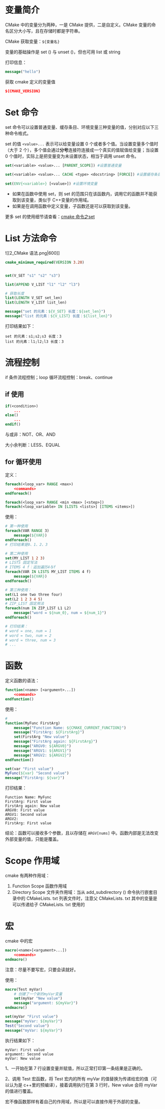 # 变量简介

CMake 中的变量分为两种，一是 CMake 提供，二是自定义。CMake 变量的命名区分大小写，且在存储时都是字符串。

CMake 获取变量：`${变量名}` 

变量的基础操作是 set () 与 unset ()，但也可用 list 或 string

打印信息：

```cmake
message("hello")
```

获取 cmake 定义的变量值

```cmake
${CMAKE_VERSION}
```


# Set 命令

set 命令可以设置普通变量、缓存条目、环境变量三种变量的值，分别对应以下三种命令格式。

set 的值 `<value>...` 表示可以给变量设置 0 个或者多个值。当设置变量多个值时（大于 2 个），多个值会通过**分号**连接符连接成一个真实的值赋值给变量；当设置 0 个值时，实际上是把变量变为未设置状态，相当于调用 unset 命令。

```cmake
set(<variable> <value>... [PARENT_SCOPE]) #设置普通变量
 
set(<variable> <value>... CACHE <type> <docstring> [FORCE]) #设置缓存条目
 
set(ENV{<variable>} [<value>]) #设置环境变量
```

- 如果在函数中使用 set，则 set 的范围只在该函数内，调用它的函数并不能获取到该变量，类似于 C++变量的作用域。
- 如果是在调用函数中定义变量，子函数还是可以获取到该变量。

更多 set 的使用细节请查看：[cmake 命令之set](https://blog.csdn.net/sinat_31608641/article/details/123101969) 





# List 方法命令

![[2_CMake 语法.png|600]]

```cmake
cmake_minimum_required(VERSION 3.20)


set(V_SET "s1" "s2" "s3")

list(APPEND V_LIST "l1" "l2" "l3")

# 获取长度
list(LENGTH V_SET set_len)
list(LENGTH V_LIST list_len)

message("set 的元素：${V_SET} 长度：${set_len}")
message("list 的元素：${V_LIST} 长度：${list_len}")
```

打印结果如下：

```shell
set 的元素：s1;s2;s3 长度：3
list 的元素：l1;l2;l3 长度：3
```


# 流程控制

if 条件流程控制；loop 循环流程控制：break、continue

## if 使用

```cmake
if(<condition>)
    ...
else()
    ...
endif()
```

与或非：NOT、OR、AND

大小余判断：LESS、EQUAL

## for 循环使用

定义：

```cmake
foreach(<loop_var> RANGE <max>)
    <commands>
endforeach()

foreach(<loop_var> RANGE <min <max> [<step>])
foreach(<loop_variable> IN [LISTS <lists>] [ITEMS <items>])
```

使用：

```cmake
# 第一种使用
foreach(VAR RANGE 3)
    message(${VAR})
endforeach()
# 打印结果是0、1、2、3
```

```cmake
# 第二种使用
set(MY_LIST 1 2 3)
# LISTS 固定写法
# ITEMS 4 f：追加遍历4与f
foreach(VAR IN LISTS MY_LIST ITEMS 4 f)
    message(${VAR})
endforeach()
```

```cmake
# 第三种使用：
set(L1 one two three four)
set(L2 1 2 3 4 5)
# ZIP_LIST 固定用法
foreach(num IN ZIP_LIST L1 L2)
    message("word = ${num_0}, num = ${num_1}")
endforeach()

# 打印结果：
# word = one, num = 1
# word = two, num = 2
# word = three, num = 3
# ...
```



# 函数

定义函数的语法：

```cmake
function(<name> [<argument>...])
    <commands>
endfunction()
```

使用：

```cmake
# 
function(MyFunc FirstArg)
    message("Function Name: ${CMAKE_CURRENT_FUNCTION}")
    message("FirstArg: ${FirstArg}")
    set(FirstArg "New value")
    message("FirstArg again: ${FirstArg}")
    message("ARGV0: ${ARGV0}")
    message("ARGV1: ${ARGV1}")
    message("ARGV2: ${ARGV2}")
endfunction()

set(var "First value")
MyFunc(${var} "Second value")
message("FirstArg: ${var}")
```

打印结果：

```shell
Function Name: MyFunc
FirstArg: First value
FirstArg again: New value
ARGV0: First value
ARGV1: Second value
ARGV2:
FirstArg: First value
```

结论：函数可以接收多个参数，且以存储在 `ARGV[nums]` 中。函数内部是无法改变外部变量的值，只能是覆盖。


# Scope 作用域

cmake 有两种作用域：

1. Function Scope 函数作用域
2. Directory Scope 文件夹作用域：当从 add_subdirectory () 命令执行嵌套目录中的 CMakeLists. txt 列表文件时，注意父 CMakeLists. txt 其中的变量是可以传递给子 CMakeLists. txt 使用的



# 宏

cmake 中的宏

```cmake
macro(<name>[<argument>...])
	<commands>
endmacro()
```

注意：尽量不要写宏，只要会读就好。

使用：

```cmake
macro(Test myVar)
	# 创建了一个新的myVar变量
	set(myVar "New value")
	message("argument: ${myVar}")
endmacro()

set(myVar "First value")
message("myVar: ${myVar}")
Test("Second value")
message("myVar: ${myVar}")
```

执行结果如下：

```shell
myVar: First value
argument: Second value
myVar: New value
```

1、一开始在第 7 行设置变量并赋值，所以正常打印第一条结果是正确的。

2、调用 Test 宏函数，将 Test 宏内的所有 myVar 的值替换为传递给宏的值（可以认为是 c++里的预编译），接着调用执行在第 3 行时，New value 会将 myVar 的值进行覆盖。

宏不像函数那样有着自己的作用域，所以是可以直接作用于外部的变量。
